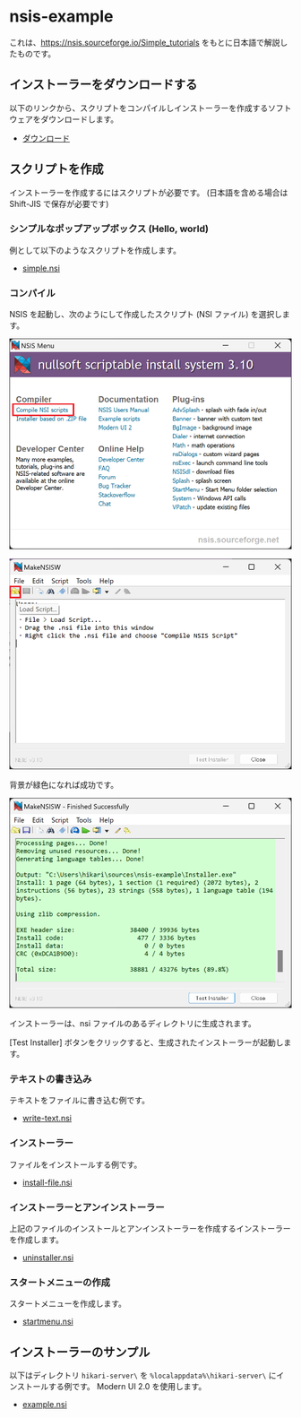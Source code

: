 # nsis-example
これは、https://nsis.sourceforge.io/Simple_tutorials をもとに日本語で解説したものです。

## インストーラーをダウンロードする

以下のリンクから、スクリプトをコンパイルしインストーラーを作成するソフトウェアをダウンロードします。

- [ダウンロード](https://nsis.sourceforge.io/Download)


## スクリプトを作成
インストーラーを作成するにはスクリプトが必要です。
(日本語を含める場合は Shift-JIS で保存が必要です)

### シンプルなポップアップボックス (Hello, world)

例として以下のようなスクリプトを作成します。

- [simple.nsi](simple.nsi)

### コンパイル

NSIS を起動し、次のようにして作成したスクリプト (NSI ファイル) を選択します。

![](images/screenshot01.png)

![](images/screenshot02.png)

背景が緑色になれば成功です。

![](images/screenshot03.png)

インストーラーは、nsi ファイルのあるディレクトリに生成されます。

[Test Installer] ボタンをクリックすると、生成されたインストーラーが起動します。

### テキストの書き込み
テキストをファイルに書き込む例です。

- [write-text.nsi](write-text.nsi)

### インストーラー
ファイルをインストールする例です。

- [install-file.nsi](install-file.nsi)

### インストーラーとアンインストーラー
上記のファイルのインストールとアンインストーラーを作成するインストーラーを作成します。

- [uninstaller.nsi](installer-uninstaller.nsi)

### スタートメニューの作成
スタートメニューを作成します。

- [startmenu.nsi](startmenu.nsi)

## インストーラーのサンプル
以下はディレクトリ `hikari-server\` を `%localappdata%\hikari-server\` にインストールする例です。
Modern UI 2.0 を使用します。

- [example.nsi](example.nsi)
